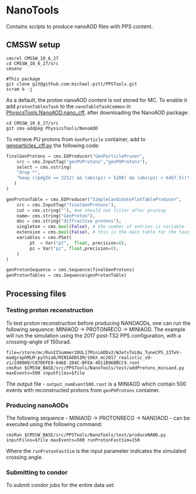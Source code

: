 # NanoTools

Contains scripts to produce nanoAOD files with PPS content.

## CMSSW setup
```
cmsrel CMSSW_10_6_27
cd CMSSW_10_6_27/src
cmsenv

#This package
git clone git@github.com:michael-pitt/PPSTools.git
scram b -j
```

As a default, the proton nanoAOD content is not stored for MC. To enable it add `protonTablesTask` to the `nanoTableTaskCommon` in [PhysicsTools.NanoAOD.nano_cff](https://github.com/cms-sw/cmssw/blob/master/PhysicsTools/NanoAOD/python/nano_cff.py), after downloading the NanoAOD package: 
```
cd CMSSW_10_6_27/src
git cms-addpkg PhysicsTools/NanoAOD
```
To retrieve PU protons from `GenParticle` container, add to [genparticles_cff.py](https://github.com/cms-sw/cmssw/blob/master/PhysicsTools/NanoAOD/python/genparticles_cff.py) the following code:
```python
finalGenProtons = cms.EDProducer("GenParticlePruner",
    src = cms.InputTag("genPUProtons","genPUProtons"),
    select = cms.vstring(
	"drop *",
    "keep ((pdgId == 2212) && (abs(pz) > 5200) && (abs(pz) < 6467.5))", #keep LHC protons with xi in (1.5% - 20%)
   )
)

genProtonTable = cms.EDProducer("SimpleCandidateFlatTableProducer",
    src = cms.InputTag("finalGenProtons"),
    cut = cms.string(""), #we should not filter after pruning
    name= cms.string("GenProton"),
    doc = cms.string("diffractive protons"),
    singleton = cms.bool(False), # the number of entries is variable
    extension = cms.bool(False), # this is the main table for the taus
    variables = cms.PSet(
         pt  = Var("pt",  float, precision=8),
         pz = Var("pz", float,precision=8),
    )
)

genProtonSequence = cms.Sequence(finalGenProtons)
genProtonTables = cms.Sequence(genProtonTable)
```

## Processing files

### Testing proton reconstruction

To test proton reconstruction before producing NANOAODs, one can run the following sequence: MINIAOD -> PROTONRECO -> MINIAOD. The example will run the simulation using the 2017 post-TS2 PPS configuration, with a crossing-angle of 150urad.

```
file=/store/mc/RunIISummer20UL17MiniAODv2/WJetsToLNu_TuneCP5_13TeV-madgraphMLM-pythia8/MINIAODSIM/106X_mc2017_realistic_v9-v1/240000/C070EFE9-646E-2D4C-BFEA-4011B96BBCC9.root
cmsRun $CMSSW_BASE/src/PPSTools/NanoTools/test/addProtons_miniaod.py maxEvents=500 inputFiles=$file
```

The output file - `output_numEvent500.root` is a MINIAOD which contain 500 events with reconstructed protons from `genPUProtons` container.

### Producing nanoAODs

The following sequence - MINIAOD -> PROTONRECO -> NANOAOD - can be executed using the following command:
```
cmsRun $CMSSW_BASE/src/PPSTools/NanoTools/test/produceNANO.py inputFiles=$file maxEvents=500 runProtonFastSim=150
```

Where the `runProtonFastSim` is the input parameter indicates the simulated crossing angle.

### Submitting to condor

To submit condor jobs for the entire data set:
